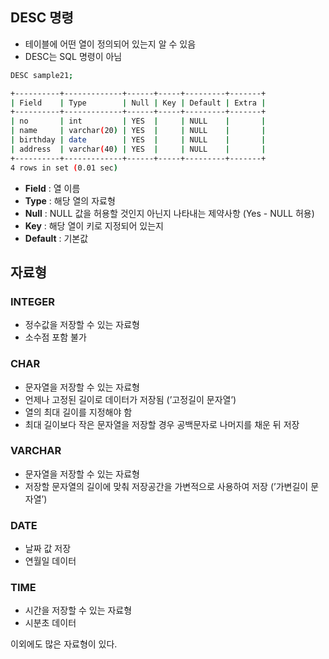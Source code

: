 ## DESC 명령

- 테이블에 어떤 열이 정의되어 있는지 알 수 있음
- DESC는 SQL 명령이 아님

```bash
DESC sample21;
```

```bash
+----------+-------------+------+-----+---------+-------+
| Field    | Type        | Null | Key | Default | Extra |
+----------+-------------+------+-----+---------+-------+
| no       | int         | YES  |     | NULL    |       |
| name     | varchar(20) | YES  |     | NULL    |       |
| birthday | date        | YES  |     | NULL    |       |
| address  | varchar(40) | YES  |     | NULL    |       |
+----------+-------------+------+-----+---------+-------+
4 rows in set (0.01 sec)
```

- **Field** : 열 이름
- **Type** : 해당 열의 자료형
- **Null** : NULL 값을 허용할 것인지 아닌지 나타내는 제약사항 (Yes - NULL 허용)
- **Key** : 해당 열이 키로 지정되어 있는지
- **Default** : 기본값

## 자료형

### INTEGER

- 정수값을 저장할 수 있는 자료형
- 소수점 포함 불가

### CHAR

- 문자열을 저장할 수 있는 자료형
- 언제나 고정된 길이로 데이터가 저장됨 (’고정길이 문자열’)
- 열의 최대 길이를 지정해야 함
- 최대 길이보다 작은 문자열을 저장할 경우 공백문자로 나머지를 채운 뒤 저장

### VARCHAR

- 문자열을 저장할 수 있는 자료형
- 저장할 문자열의 길이에 맞춰 저장공간을 가변적으로 사용하여 저장 (’가변길이 문자열’)

### DATE

- 날짜 값 저장
- 연월일 데이터

### TIME

- 시간을 저장할 수 있는 자료형
- 시분초 데이터

이외에도 많은 자료형이  있다.